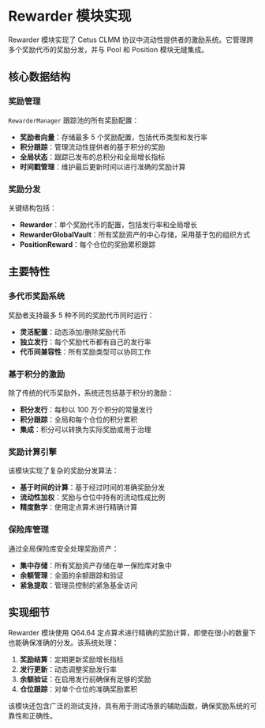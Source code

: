 # Rewarder 模块实现

Rewarder 模块实现了 Cetus CLMM 协议中流动性提供者的激励系统。它管理跨多个奖励代币的奖励分发，并与 Pool 和 Position 模块无缝集成。

## 核心数据结构

### 奖励管理

`RewarderManager` 跟踪池的所有奖励配置：

- **奖励者向量**：存储最多 5 个奖励配置，包括代币类型和发行率
- **积分跟踪**：管理流动性提供者的基于积分的奖励
- **全局状态**：跟踪已发布的总积分和全局增长指标
- **时间戳管理**：维护最后更新时间以进行准确的奖励计算

### 奖励分发

关键结构包括：

- **Rewarder**：单个奖励代币的配置，包括发行率和全局增长
- **RewarderGlobalVault**：所有奖励资产的中心存储，采用基于包的组织方式
- **PositionReward**：每个仓位的奖励累积跟踪

## 主要特性

### 多代币奖励系统

奖励者支持最多 5 种不同的奖励代币同时运行：

- **灵活配置**：动态添加/删除奖励代币
- **独立发行**：每个奖励代币都有自己的发行率
- **代币间兼容性**：所有奖励类型可以协同工作

### 基于积分的激励

除了传统的代币奖励外，系统还包括基于积分的激励：

- **积分发行**：每秒以 100 万个积分的常量发行
- **积分跟踪**：全局和每个仓位的积分累积
- **集成**：积分可以转换为实际奖励或用于治理

### 奖励计算引擎

该模块实现了复杂的奖励分发算法：

- **基于时间的计算**：基于经过时间的准确奖励分发
- **流动性加权**：奖励与仓位中持有的流动性成比例
- **精度数学**：使用定点算术进行精确计算

### 保险库管理

通过全局保险库安全处理奖励资产：

- **集中存储**：所有奖励资产存储在单一保险库对象中
- **余额管理**：全面的余额跟踪和验证
- **紧急提取**：管理员控制的紧急基金访问

## 实现细节

Rewarder 模块使用 Q64.64 定点算术进行精确的奖励计算，即使在很小的数量下也能确保准确的分发。该系统处理：

1. **奖励结算**：定期更新奖励增长指标
2. **发行更新**：动态调整奖励发行率
3. **余额验证**：在启用发行前确保有足够的奖励
4. **仓位跟踪**：对单个仓位的准确奖励累积

该模块还包含广泛的测试支持，具有用于测试场景的辅助函数，确保奖励系统的可靠性和正确性。